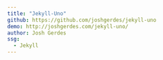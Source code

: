 ```yaml
---
title: "Jekyll-Uno"
github: https://github.com/joshgerdes/jekyll-uno
demo: http://joshgerdes.com/jekyll-uno/
author: Josh Gerdes
ssg:
  - Jekyll
---
```

